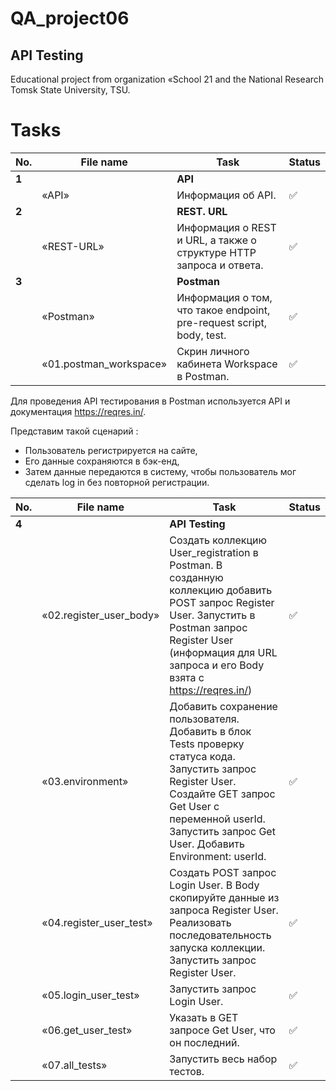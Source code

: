 # QA_project06
API Testing
 ---
 
 Educational project from organization «School 21 and the National Research Tomsk State University, TSU.
 
 <h1>Tasks</h1>
 
| No. | File name | Task | Status |
| --- | ----------------------| --------------------------------------------------------------------------- | ------ |
| **1** |  | **API** | |
| | «API» | Информация об API.                                                          | ✅ |
| **2** |  | **REST. URL** | |
| | «REST-URL»  | Информация о REST и URL, а также о структуре HTTP запроса и ответа. | ✅ |
| **3** |  | **Postman** | |
| | «Postman» | Информация о том, что такое endpoint, pre-request script, body, test. | ✅ |
| | «01.postman_workspace»| Скрин личного кабинета Workspace в Postman. | ✅ |

Для проведения API тестирования в Postman используется API и документация https://reqres.in/.

Представим такой сценарий :
- Пользователь регистрируется на сайте,
- Его данные сохраняются в бэк-енд,
- Затем данные передаются в систему, чтобы пользователь мог сделать log in без повторной регистрации.

| No. | File name | Task | Status |
| --- | ----------------------| --------------------------------------------------------------------------- | ------ |
| **4** | | **API Testing** | |
| | «02.register_user_body» | Создать коллекцию User_registration в Postman. В созданную коллекцию добавить POST запрос Register User. Запустить в Postman запрос Register User (информация для URL запроса и его Body взята с https://reqres.in/) | ✅ |
| | «03.environment» | Добавить сохранение пользователя. Добавить в блок Tests проверку статуса кода. Запустить запрос Register User. Создайте GET запрос Get User с переменной userId. Запустить запрос Get User. Добавить Environment: userId.| ✅ |
| | «04.register_user_test» | Создать POST запрос Login User. В Body cкопируйте данные из запроса Register User. Реализовать последовательность запуска коллекции. Запустить запрос Register User. | ✅ |
| | «05.login_user_test» | Запустить запрос Login User. | ✅ |
| | «06.get_user_test» | Указать в GET запросе Get User, что он последний. | ✅ |
| | «07.all_tests» | Запустить весь набор тестов. | ✅ |
